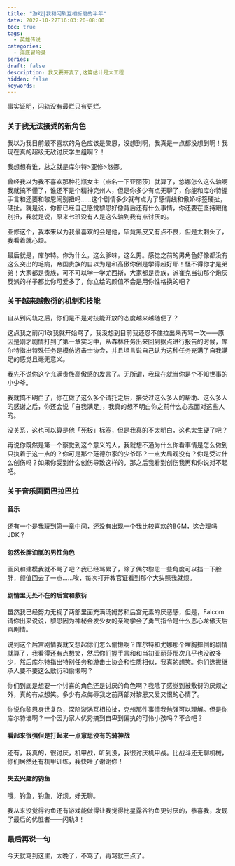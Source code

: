 ```yaml
---
title: "游戏|我和闪轨互相折磨的半年" 
date: 2022-10-27T16:03:20+08:00 
toc: true 
tags:
  - 英雄传说
categories:
  - 海底冒险录
series: 
draft: false 
description: 我又要开麦了,这篇估计是大工程
hidden: false
keywords: 
---
```


事实证明，闪轨没有最烂只有更烂。


### 关于我无法接受的新角色
我以为我目前最不喜欢的角色应该是黎恩，没想到啊，我真是一点都没想到啊！我现在真的超级无敌讨厌学生组啊？！

我想想有谁，总之就是库尔特>亚修>悠娜。

曾经我以为我不喜欢那种花瓶女主（点名一下亚丽莎）就算了，悠娜怎么这么轴啊我就搞不懂了，谁还不是个精神克州人，但是你多少有点无聊了，你能和库尔特握手言和还要和黎恩闹别扭吗……这个剧情多少就有点为了感情线和傲娇标签硬扯，硬扯。就是说，你都已经自己感觉黎恩好像背后还有什么事情，你还要在坚持跟他别扭，我就是说，原来七班没有人是这么轴到我有点讨厌的。

亚修这个，我本来以为我最喜欢的会是他，毕竟黑皮又有点不良，但是太刺头了，我看着就心烦。

最后就是，库尔特。你为什么，这么爹味，这么男。感觉之前的男角色好像都没有这么突出的毛病，帝国贵族的自以为是和高傲你倒是学得超好耶！怪不得你才是弟弟！大家都是贵族，可不可以学一学尤西斯，大家都是贵族，派崔克当初那个炮灰反派的样子都比你可爱多了，你立绘的颜值不会是用你性格换的吧？

### 关于越来越敷衍的机制和技能
自从到闪轨之后，你们是不是对技能开放的态度越来越随便了？

这点我之前闪1改我就开始骂了，我没想到目前我还忍不住拉出来再骂一次——原因是刚才剧情打到了第一章实习中，从森林任务出来回到据点进行报告的时候，库尔特指出特殊任务是模仿游击士协会，并且坦言说自己认为这种任务充满了自我满足的感觉且毫无意义。

我先不说你这个充满贵族高傲感的发言了。无所谓，我现在就当你是个不知世事的小少爷。

我就搞不明白了，你在做了这么多个请托之后，接受过这么多人的帮助、这么多人的感谢之后，你还会说「自我满足」，我真的想不明白你之前什么心态面对这些人的。

没关系，这也可以算是他「死板」标签，但是我真的不太明白，这也太生硬了吧？

再说你既然是第一个察觉到这个意义的人，我就想不通为什么你看事情是怎么做到只执着于这一点的？你可是那个范德尔家的少爷耶？一点大局观没有？你是受过什么创伤吗？如果你受到什么创伤导致这样的，那之后我看到创伤我再和你说对不起吧。

### 关于音乐画面巴拉巴拉

#### 音乐
还有一个是我玩到第一章中间，还没有出现一个我比较喜欢的BGM，这合理吗JDK？
#### 忽然长胖油腻的男性角色
画风和建模我就不骂了吧？我已经骂累了，除了偶尔黎恩一些角度可以挡一下脸胖，颜值回去了一点……唉，每次打开教官证看到那个大头照我就烦。
#### 剧情里无处不在的后宫和敷衍
虽然我已经努力无视了两部里面充满汤姆苏和后宫元素的厌恶感，但是，Falcom请你出来说说，黎恩因为神秘金发少女的亲吻学会了勇气指令是什么恶心龙傲天后宫剧情。

说到这个后宫剧情我就又想起你们怎么偷懒啊？库尔特和尤娜那个埋胸摔倒的剧情就算了，我看得还有点想笑，然后你们握手言和和当初亚丽莎那次几乎也没改多少，然后库尔特指出特别任务和游击士协会和性质相似，我真的想笑。你们选拔继承人要不要这么敷衍和偷懒啊？

你们到底是想要一个讨喜的角色还是讨厌的角色啊？我除了感觉到被敷衍的厌烦之外，真的有点想笑。多少有点侮辱我之前两部对黎恩又爱又恨的心情了。

你说你黎恩身世复杂，深陷漩涡互相拉扯，克州那件事情我勉强可以理解。但是你库尔特谁啊？一个因为家人优秀搞到自卑到偏执的可怜小孩吗？不会吧？
#### 看起来很强但是打起来一点意思没有的骑神战
还有，我真的，很讨厌，机甲战，听到没，我很讨厌机甲战。比战斗还无聊机械，你们居然还有机甲训练，我快吐了谢谢你！
#### 失去兴趣的钓鱼
哦，钓鱼，钓鱼，好烦，好无聊。

我从来没觉得钓鱼还有游戏能做得让我觉得比星露谷钓鱼更讨厌的，恭喜我，发现了最后的优胜者——闪轨3！

### 最后再说一句
今天就骂到这里，太晚了，不骂了，再骂就三点了。